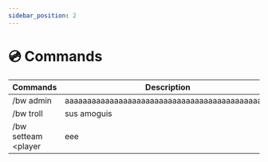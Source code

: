 ```yaml
---
sidebar_position: 2
---
```


# 💿 Commands

| Commands | Description | Permissions |
| ---- | ---- | ---- |
| /bw admin | aaaaaaaaaaaaaaaaaaaaaaaaaaaaaaaaaaaaaaaaaaaaaa | bw.admin |
| /bw troll | sus amoguis | bw.admin.troll |
| /bw setteam <arena> <player | eee | ee |
